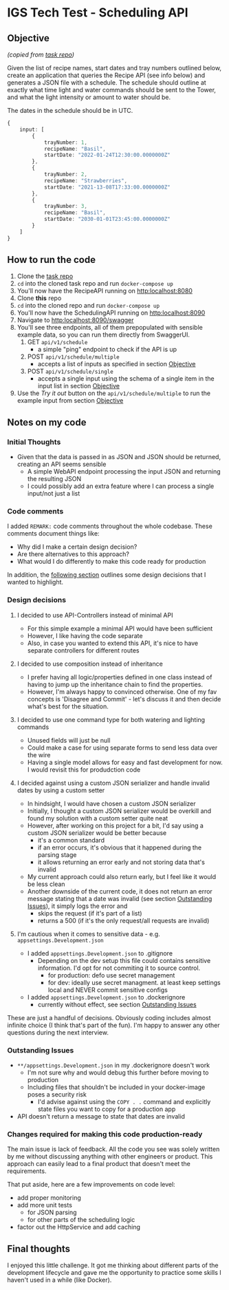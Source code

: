# IGS Tech Test - Scheduling API


## Objective

_(copied from [task repo](https://github.com/intelligent-growth-solutions/tech-test-software-engineer))_

Given the list of recipe names, start dates and tray numbers outlined below, create an application that queries the
Recipe API (see info below) and generates a JSON file with a schedule. The schedule should outline at exactly what time
light and water commands should be sent to the Tower, and what the light intensity or amount to water should be.

The dates in the schedule should be in UTC.

```typescript
{
    input: [
        {
            trayNumber: 1,
            recipeName: "Basil",
            startDate: "2022-01-24T12:30:00.0000000Z"
        },
        {
            trayNumber: 2,
            recipeName: "Strawberries",
            startDate: "2021-13-08T17:33:00.0000000Z"
        },
        {
            trayNumber: 3,
            recipeName: "Basil",
            startDate: "2030-01-01T23:45:00.0000000Z"
        }
    ]
}
```

## How to run the code

1. Clone the [task repo](https://github.com/intelligent-growth-solutions/tech-test-software-engineer)
2. `cd` into the cloned task repo and run `docker-compose up`
3. You'll now have the RecipeAPI running on [http:localhost:8080](http:localhost:8080)
4. Clone **this** repo
5. `cd` into the cloned repo and run `docker-compose up`
6. You'll now have the SchedulingAPI running on [http:localhost:8090](http:localhost:8090)
7. Navigate to [http:localhost:8090/swagger](http:localhost:8090/swagger)
8. You'll see three endpoints, all of them prepopulated with sensible example data, so you can run them directly from SwaggerUI.
    1. GET `api/v1/schedule`
        * a simple "ping" endpoint to check if the API is up
    2. POST `api/v1/schedule/multiple`
        * accepts a list of inputs as specified in section [Objective](#objective)
    3. POST `api/v1/schedule/single`
        * accepts a single input using the schema of a single item in the input list in section [Objective](#objective)
9. Use the _Try it out_ button on the `api/v1/schedule/multiple` to run the example input from
   section [Objective](#objective)

## Notes on my code 

### Initial Thoughts

* Given that the data is passed in as JSON and JSON should be returned, creating an API seems sensible
    * A simple WebAPI endpoint processing the input JSON and returning the resulting JSON
    * I could possibly add an extra feature where I can process a single input/not just a list


### Code comments 
I added `REMARK:` code comments throughout the whole codebase. 
These comments document things like: 
* Why did I make a certain design decision?
* Are there alternatives to this approach?
* What would I do differently to make this code ready for production

In addition, the [following section](#design-decisions) outlines some design decisions that I wanted to highlight. 

### Design decisions
1. I decided to use API-Controllers instead of minimal API
    * For this simple example a minimal API would have been sufficient
    * However, I like having the code separate
    * Also, in case you wanted to extend this API, it's nice to have separate controllers for different routes


2. I decided to use composition instead of inheritance
    * I prefer having all logic/properties defined in one class instead of having to jump up the inheritance chain to
      find the properties.
    * However, I'm always happy to convinced otherwise. One of my fav concepts is 'Disagree and Commit' - let's discuss
      it and then decide what's best for the situation.


3. I decided to use one command type for both watering and lighting commands
    * Unused fields will just be null
    * Could make a case for using separate forms to send less data over the wire
    * Having a single model allows for easy and fast development for now. I would revisit this for produdction code


4. I decided against using a custom JSON serializer and handle invalid dates by using a custom setter 
    * In hindsight, I would have chosen a custom JSON serializer 
    * Initially, I thought a custom JSON serializer would be overkill and found my solution with a custom setter quite neat
    * However, after working on this project for a bit, I'd say using a custom JSON serializer would be better because
      * it's a common standard 
      * if an error occurs, it's obvious that it happened during the parsing stage 
      * it allows returning an error early and not storing data that's invalid 
    * My current approach could also return early, but I feel like it would be less clean
    * Another downside of the current code, it does not return an error message stating that a date was invalid (see section [Outstanding Issues](#outstanding-issues)), it simply logs the error and
      * skips the request (if it's part of a list) 
      * returns a 500 (if it's the only request/all requests are invalid)


5. I'm cautious when it comes to sensitive data - e.g. `appsettings.Development.json`
   - I added `appsettings.Development.json` to .gitignore
       - Depending on the dev setup this file could contains sensitive information. I'd opt for not commiting it to source control.
           - for production: defo use secret management
           - for dev: ideally use secret managment. at least keep settings local and NEVER commit sensitive configs
   - I added `appsettings.Development.json` to .dockerignore 
     - currently without effect, see section [Outstanding Issues](#outstanding-issues)

These are just a handful of decisions. Obviously coding includes almost infinite choice (I think that's part of the fun).
I'm happy to answer any other questions during the next interview.

### Outstanding Issues
- `**/appsettings.Development.json` in my .dockerignore doesn't work
    - I'm not sure why and would debug this further before moving to production
    - Including files that shouldn't be included in your docker-image poses a security risk
        - I'd advise against using the `COPY . .` command and explicitly state files you want to copy for a production app
- API doesn't return a message to state that dates are invalid 

### Changes required for making this code production-ready
The main issue is lack of feedback. All the code you see was solely written by me without discussing anything with other engineers or product.
This approach can easily lead to a final product that doesn't meet the requirements.

That put aside, here are a few improvements on code level: 
- add proper monitoring 
- add more unit tests
  - for JSON parsing 
  - for other parts of the scheduling logic
- factor out the HttpService and add caching

## Final thoughts 
I enjoyed this little challenge. It got me thinking about different parts of the development lifecycle and gave me the opportunity to practice some skills I haven't used in a while (like Docker). 

